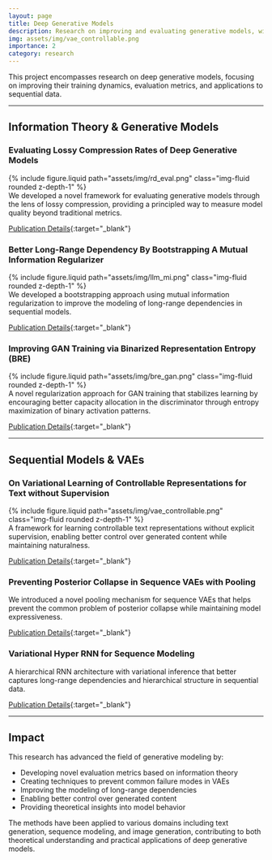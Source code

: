 ```yaml
---
layout: page
title: Deep Generative Models
description: Research on improving and evaluating generative models, with focus on VAEs, GANs, and autoregressive models
img: assets/img/vae_controllable.png
importance: 2
category: research
---
```


This project encompasses research on deep generative models, focusing on improving their training dynamics, evaluation metrics, and applications to sequential data.

---

## Information Theory & Generative Models

### Evaluating Lossy Compression Rates of Deep Generative Models
<div class="row mt-3">
    <div class="col-sm-6 mx-auto mt-3 mt-md-0">
        {% include figure.liquid path="assets/img/rd_eval.png" class="img-fluid rounded z-depth-1" %}
    </div>
</div>
We developed a novel framework for evaluating generative models through the lens of lossy compression, providing a principled way to measure model quality beyond traditional metrics.

[Publication Details](/publications/#pmlr-v119-huang20c){:target="_blank"}

### Better Long-Range Dependency By Bootstrapping A Mutual Information Regularizer
<div class="row mt-3">
    <div class="col-sm-6 mx-auto mt-3 mt-md-0">
        {% include figure.liquid path="assets/img/llm_mi.png" class="img-fluid rounded z-depth-1" %}
    </div>
</div>
We developed a bootstrapping approach using mutual information regularization to improve the modeling of long-range dependencies in sequential models.

[Publication Details](/publications/#pmlr-v108-cao20a){:target="_blank"}

### Improving GAN Training via Binarized Representation Entropy (BRE)
<div class="row mt-3">
    <div class="col-sm-6 mx-auto mt-3 mt-md-0">
        {% include figure.liquid path="assets/img/bre_gan.png" class="img-fluid rounded z-depth-1" %}
    </div>
</div>
A novel regularization approach for GAN training that stabilizes learning by encouraging better capacity allocation in the discriminator through entropy maximization of binary activation patterns.

[Publication Details](/publications/#Cao2018Improving){:target="_blank"}


---

## Sequential Models & VAEs

### On Variational Learning of Controllable Representations for Text without Supervision
<div class="row mt-3">
    <div class="col-sm-6 mx-auto mt-3 mt-md-0">
        {% include figure.liquid path="assets/img/vae_controllable.png" class="img-fluid rounded z-depth-1" %}
    </div>
</div>
A framework for learning controllable text representations without explicit supervision, enabling better control over generated content while maintaining naturalness.

[Publication Details](/publications/#pmlr-v119-xu20a){:target="_blank"}

### Preventing Posterior Collapse in Sequence VAEs with Pooling
We introduced a novel pooling mechanism for sequence VAEs that helps prevent the common problem of posterior collapse while maintaining model expressiveness.

[Publication Details](/publications/#long2019preventing){:target="_blank"}

### Variational Hyper RNN for Sequence Modeling
A hierarchical RNN architecture with variational inference that better captures long-range dependencies and hierarchical structure in sequential data.

[Publication Details](/publications/#deng2020variational){:target="_blank"}

---

## Impact

This research has advanced the field of generative modeling by:
- Developing novel evaluation metrics based on information theory
- Creating techniques to prevent common failure modes in VAEs
- Improving the modeling of long-range dependencies
- Enabling better control over generated content
- Providing theoretical insights into model behavior

The methods have been applied to various domains including text generation, sequence modeling, and image generation, contributing to both theoretical understanding and practical applications of deep generative models. 